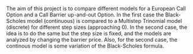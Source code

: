 The aim of this project is to compare different models for a European Call Option and a Call Barrier up-and-out Option. In the first case the Black-Scholes model (continuous) is compared to a Multistep Trinomial model (discrete) for different step sizes (approaching 0). In the second case, the idea is to do the same but the step size is fixed, and the models are analyzed by changing the barrier price. Also, for the second case, the continous model is some variation of the Black-Scholes formula.